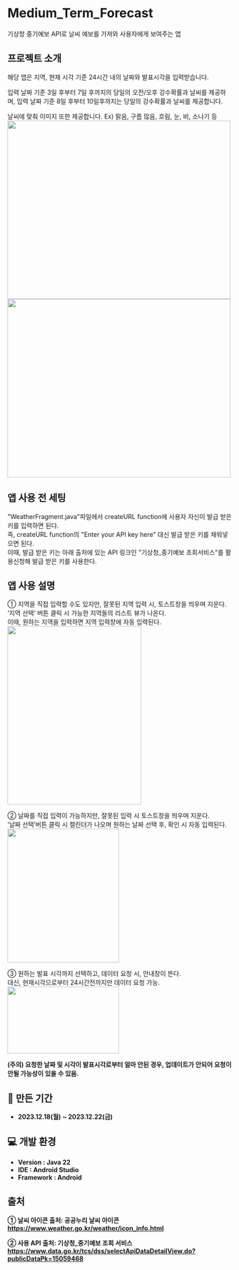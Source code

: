 # Medium_Term_Forecast
기상청 중기예보 API로 날씨 예보를 가져와 사용자에게 보여주는 앱

##  프로젝트 소개
해당 앱은 지역, 현재 시각 기준 24시간 내의 날짜와 발표시각을 입력받습니다.

입력 날짜 기준 3일 후부터 7일 후까지의 당일의 오전/오후 강수확률과 날씨를 제공하며, 
입력 날짜 기준 8일 후부터 10일후까지는 당일의 강수확률과 날씨를 제공합니다.

날씨에 맞춰 이미지 또한 제공합니다. Ex) 맑음, 구름 많음, 흐림, 눈, 비, 소나기 등
<img src=https://github.com/user-attachments/assets/aaef816c-d8fb-47a7-86bb-d7a0c12d966c width="500" height="400"/>
<img src=https://github.com/user-attachments/assets/5cdf35e1-f485-4942-94f8-3e324850727c width="500" height="400"/>

## 앱 사용 전 세팅
"WeatherFragment.java"파일에서 createURL function에 사용자 자신이 발급 받은 키를 입력하면 된다.<br>
즉, createURL function의 "Enter your API key here" 대신 발급 받은 키를 채워넣으면 된다.<br>
이때, 발급 받은 키는 아래 출처에 있는 API 링크인 "기상청_중기예보 조회서비스"를 활용신청해 발급 받은 키를 사용한다.

## 앱 사용 설명
① 지역을 직접 입력할 수도 있지만, 잘못된 지역 입력 시, 토스트창을 띄우며 지운다.<br>
‘지역 선택‘ 버튼 클릭 시 가능한 지역들의 리스트 뷰가 나온다.<br>
이때, 원하는 지역을 입력하면 지역 입력창에 자동 입력된다.<br>
<img src=https://github.com/user-attachments/assets/05a4e1fe-c236-4428-96b9-e7feaab52dde width="300" height="400"/>

② 날짜를 직접 입력이 가능하지만, 잘못된 입력 시 토스트창을 띄우며 지운다.<br>
‘날짜 선택’버튼 클릭 시 캘린더가 나오며 원하는 날짜 선택 후, 확인 시 자동 입력된다.<br>
<img src=https://github.com/user-attachments/assets/b9c6c9cc-2491-4d5e-bdd7-35163c621293 width="250" height="300"/>

③ 원하는 발표 시각까지 선택하고, 데이터 요청 시, 안내창이 뜬다.<br>
대신, 현재시각으로부터 24시간전까지만 데이터 요청 가능.<br>
<img src=https://github.com/user-attachments/assets/fb037b0e-9944-4072-8454-f26edae9a16f width="250" height="150"/>

<b>(주의) 요청한 날짜 및 시각이 발표시각로부터 얼마 안된 경우, 업데이트가 안되어 요청이 안될 가능성이 있을 수 있음.<b>

## 📅 만든 기간
- 2023.12.18(월) ~ 2023.12.22(금)
  
## 💻 개발 환경
- **Version** : Java 22
- **IDE** : Android Studio
- **Framework** : Android

## 출처
① 날씨 아이콘 출처: 공공누리 날씨 아이콘<br>
https://www.weather.go.kr/weather/icon_info.html

② 사용 API 출처: 기상청_중기예보 조회 서비스<br>
https://www.data.go.kr/tcs/dss/selectApiDataDetailView.do?publicDataPk=15059468
